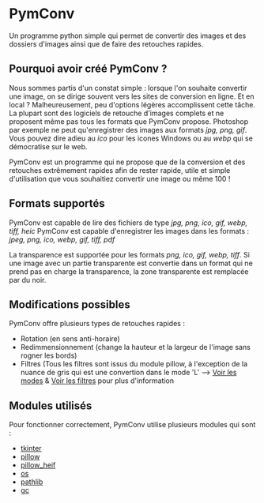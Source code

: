 # PymConv

Un programme python simple qui permet de convertir des images et des dossiers d'images ainsi que de faire des retouches rapides.

## Pourquoi avoir créé PymConv ?

Nous sommes partis d'un constat simple : lorsque l'on souhaite convertir une image, on se dirige souvent vers les sites de conversion en ligne. Et en local ? Malheureusement, peu d'options légères accomplissent cette tâche. La plupart sont des logiciels de retouche d'images complets et ne proposent même pas tous les formats que PymConv propose. 
Photoshop par exemple ne peut qu'enregistrer des images aux formats *jpg, png, gif*. Vous pouvez dire adieu au *ico* pour les icones Windows ou au *webp* qui se démocratise sur le web.

PymConv est un programme qui ne propose que de la conversion et des retouches extrêmement rapides afin de rester rapide, utile et simple d'utilisation que vous souhaitiez convertir une image ou même 100 !


## Formats supportés

PymConv est capable de lire des fichiers de type *jpg, png, ico, gif, webp, tiff, heic*
PymConv est capable d'enregistrer les images dans les formats : *jpeg, png, ico, webp, gif, tiff, pdf*

La transparence est supportée pour les formats *png, ico, gif, webp, tiff*. Si une image avec un partie transparente est convertie dans un format qui ne prend pas en charge la transparence, la zone transparente est remplacée par du noir.

## Modifications possibles

PymConv offre plusieurs types de retouches rapides :
- Rotation (en sens anti-horaire)
- Redimmensionnement (change la hauteur et la largeur de l'image sans rogner les bords)
- Filtres (Tous les filtres sont issus du module pillow, à l'exception de la nuance de gris qui est une convertion dans le mode 'L' --> [Voir les modes](https://pillow.readthedocs.io/en/stable/handbook/concepts.html#concept-modes) & [Voir les filtres](https://pillow.readthedocs.io/en/stable/reference/ImageFilter.html) pour plus d'information

## Modules utilisés

Pour fonctionner correctement, PymConv utilise plusieurs modules qui sont :
- [tkinter](https://docs.python.org/3/library/tkinter.html)
- [pillow](https://pillow.readthedocs.io/en/stable/)
- [pillow_heif](https://github.com/bigcat88/pillow_heif)
- [os](https://docs.python.org/3/library/os.html)
- [pathlib](https://docs.python.org/pl/3.13/library/pathlib.html)
- [gc](https://docs.python.org/3/library/gc.html)
